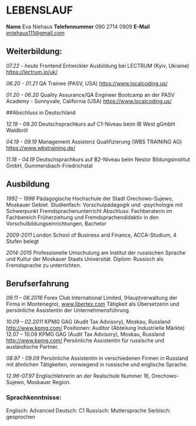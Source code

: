 # LEBENSLAUF

**Name** Eva Niehaus
**Telefonnummer** 090 2714 0909
**E-Mail** eniehaus111@gmail.com

## Weiterbildung:

_07.22 - heute_ Frontend Entwickler Ausbildung bei LECTRUM (Kyiv,
Ukraine) https://lectrum.io/uk/

_06.20 - 01.21_ QA Trainee (PASV, USA) https://www.localcoding.us/

_01.20 - 06.20_ Quality Assurance/QA Engineer Bootcamp an der PASV
Academy - Sunnyvale, California (USA) https://www.localcoding.us/

##Abschluss in Deutschland

_12.19 - 09.20_ Deutschsprachkurs auf C1-Niveau beim IB West gGmbH
Waldbröl

_04.19 - 09.19_ Management Assistenz Qualifizierung (WBS TRAINING
AG) https://www.wbstraining.de/

_11.18 - 04.19_ Deutschsprachkurs auf B2-Niveau beim Nestor
Bildungsinstitut GmbH, Gummersbach-Friedrichstal

## Ausbildung

_1992 – 1996_ Pädagogische Hochschule der Stadt Orechowo-Sujewo,
Moskauer Gebiet.
Studienfach: Vorschulpädagogik und -psychologie mit Schwerpunkt Fremdsprachenunterricht
Abschluss: Fachberaterin im Fachbereich Früherziehung
und Fremdsprachendidaktiv in den
Vorschulbildungseinrichtungen, Bachelor

_2009-2011_ London School of Business and Finance, ACCA-Studium,
4 Stufen belegt

_2014-2015_ Professionelle Umschulung am Institut der russischen
Sprache und Kultur der Moskauer Staats Universität.
Diplom: Russisch als Fremdsprache zu unterrichten.

## Berufserfahrung

_09.11 – 08.2016_ Forex Club International Limited, (Hauptverwaltung der
Firma in Montenegro), www.libertex.com
Tätigkeit als Übersetzerin und persönliche Assistentin der
Unternehmensführung.

_10.09 – 02.2011_ KPMG GAG (Audit Tax Advisory), Moskau, Russland
http://www.kpmg.com/
Positionen: Auditor (Abteilung Industrielle Märkte)
12.07 – 10.09 KPMG GAG (Audit Tax Advisory), Moskau, Russland
http://www.kpmg.com/
Persönliche Assistentin für russische und ausländische
Partner.

_08.97 - 09.09_ Persönliche Assistentin in verschiedenen Firmen in
Russland mit ähnlichen Tätigkeiten, vorwiegend in
russische und englische Sprache.

_12.96-07.97_ Englischlehrerin an der Realschule Nummer 16,
Orechowo-Sujewo, Moskauer Region.

### Sprachkenntnisse:

Englisch: Advanced
Deutsch: C1
Russisch: Muttersprache
Serbisch: gesprochen
